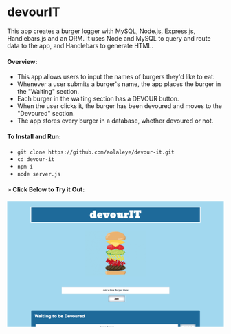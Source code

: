 # devourIT

This app creates a burger logger with MySQL, Node.js, Express.js, Handlebars.js and an ORM. It uses Node and MySQL to query and route data to the app, and Handlebars to generate HTML.

#### Overview:
* This app allows users to input the names of burgers they'd like to eat.
* Whenever a user submits a burger's name, the app places the burger in the "Waiting" section.
* Each burger in the waiting section has a DEVOUR button. 
* When the user clicks it, the burger has been devoured and moves to the "Devoured" section.
* The app stores every burger in a database, whether devoured or not.

#### To Install and Run:
* `git clone https://github.com/aolaleye/devour-it.git`
* `cd devour-it`
* `npm i`
* `node server.js`

<!-- #### > Deployed Site: https://vast-cliffs-51940.herokuapp.com/index -->

#### > __Click Below to Try it Out:__
[![devourIT](public/assets/devourit.png)](https://vast-cliffs-51940.herokuapp.com/index)
